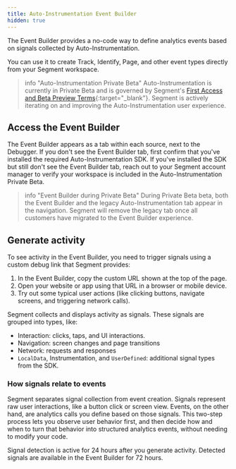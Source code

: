 ```yaml
---
title: Auto-Instrumentation Event Builder
hidden: true
---
```


The Event Builder provides a no-code way to define analytics events based on signals collected by Auto-Instrumentation. 

You can use it to create Track, Identify, Page, and other event types directly from your Segment workspace.

> info "Auto-Instrumentation Private Beta"
> Auto-Instrumentation is currently in Private Beta and is governed by Segment's [First Access and Beta Preview Terms](https://www.twilio.com/en-us/legal/tos){:target="_blank"}. Segment is actively iterating on and improving the Auto-Instrumentation user experience.

## Access the Event Builder

The Event Builder appears as a tab within each source, next to the Debugger. If you don't see the Event Builder tab, first confirm that you've installed the required Auto-Instrumentation SDK. If you've installed the SDK but still don't see the Event Builder tab, reach out to your Segment account manager to verify your workspace is included in the Auto-Instrumentation Private Beta.

> info "Event Builder during Private Beta"
> During Private Beta beta, both the Event Builder and the legacy Auto-Instrumentation tab appear in the navigation. Segment will remove the legacy tab once all customers have migrated to the Event Builder experience.

## Generate activity

To see activity in the Event Builder, you need to trigger signals using a custom debug link that Segment provides:

1. In the Event Builder, copy the custom URL shown at the top of the page.
2. Open your website or app using that URL in a browser or mobile device.
3. Try out some typical user actions (like clicking buttons, navigate screens, and triggering network calls).

Segment collects and displays activity as signals. These signals are grouped into types, like:

- Interaction: clicks, taps, and UI interactions.
- Navigation: screen changes and page transitions
- Network: requests and responses
- `LocalData`, Instrumentation, and `UserDefined`: additional signal types from the SDK.

### How signals relate to events

Segment separates signal collection from event creation. Signals represent raw user interactions, like a button click or screen view. Events, on the other hand, are analytics calls you define based on those signals. This two-step process lets you observe user behavior first, and then decide how and when to turn that behavior into structured analytics events, without needing to modify your code.

Signal detection is active for 24 hours after you generate activity. Detected signals are available in the Event Builder for 72 hours.

